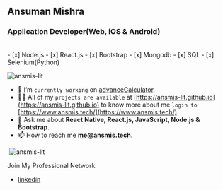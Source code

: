 <h2>Ansuman Mishra</h2>
<h3>Application Developer(Web, iOS & Android)</h3><br>
- [x] Node.js
- [x] React.js
- [x] Bootstrap
- [x] Mongodb
- [x] SQL
- [x] Selenium(Python)

<p align="left"> <img src="https://komarev.com/ghpvc/?username=ansmis-lit&style=plastic&color=blueviolet" alt="ansmis-lit" /></p>

- 🔭 I’m `currently working` on [advanceCalculator](https://github.com/ansmis-lit/advanceCalculator).
- 👨‍💻 All of my `projects are available` at [https://ansmis-lit.github.io](https://ansmis-lit.github.io) to know more about me `login to` [https://www.ansmis.tech/](https://www.ansmis.tech/).
- 💬 Ask me about **React Native, React.js, JavaScript, Node.js & Bootstrap**.
- 📫 How to reach me [**me@ansmis.tech**](mailto:me@ansmis.tech).

<p>&nbsp;<img align="center" src="https://github-readme-stats.vercel.app/api?username=ansmis-lit&show_icons=true" alt="ansmis-lit" /></p>

Join My Professional Network
- [linkedin](https://www.linkedin.com/in/ansuman-mishra-software-developer/)
